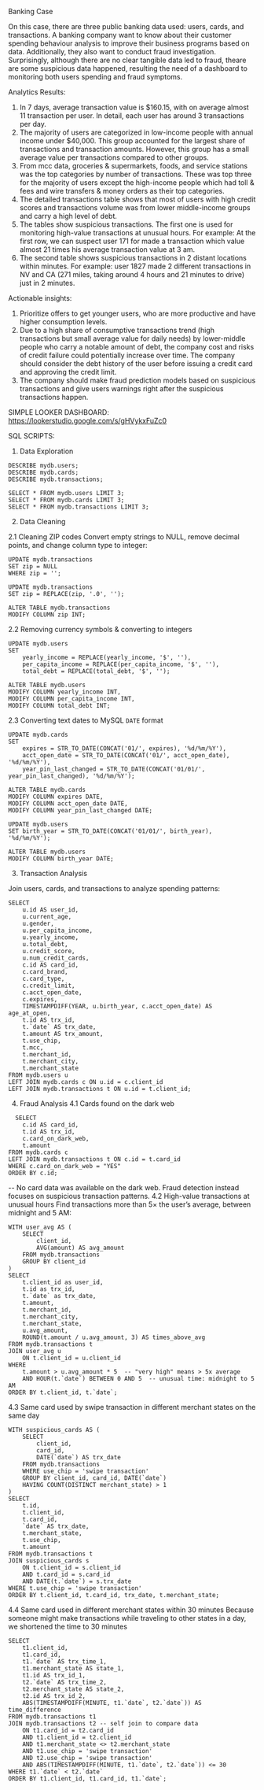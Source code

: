 Banking Case 

On this case, there are three public banking data used: users, cards, and transactions. A banking company want to know about their customer spending behaviour analysis to improve their business programs based on data. Additionally, they also want to conduct fraud investigation. Surprisingly, although there are no clear tangible data led to fraud, theare are some suspicious data happened, resulting the need of a dashboard to monitoring both users spending and fraud symptoms.

Analytics Results:
1. In 7 days, average transaction value is $160.15, with on average almost 11 transaction per user. In detail, each user has around 3 transactions per day.
2. The majority of users are categorized in low-income people with annual income under $40,000.  This group accounted for the largest share of transactions and transaction amounts. However, this group has a small average value per transactions compared to other groups.
3. From mcc data,  groceries & supermarkets, foods, and service stations was the top categories by number of transactions. These was top three for the majority of users except the high-income people which had toll & fees and  wire transfers & money orders as their top categories.
4. The detailed transactions table shows that most of users with high credit scores and transactions volume was from lower middle-income groups and carry a high level of debt.
5. The tables show suspicious transactions. The first one is used for monitoring high-value transactions at unusual hours. For example: At the first row, we can suspect user 171 for made a transaction which value almost 21 times his average transaction value at 3 am.
6. The second table shows suspicious transactions in 2 distant locations within minutes. For example: user 1827 made 2 different transactions in NV and CA (271 miles, taking around 4 hours and 21 minutes to drive) just in 2 minutes.

Actionable insights:
1. Prioritize offers to get younger users, who are more productive and have higher consumption levels.
2. Due to a high share of consumptive transactions trend (high transactions but small average value for daily needs) by lower-middle people who carry a notable amount of debt, the company cost and risks of credit failure could potentially increase over time. The company should consider the debt history of the user before issuing a credit card and approving the credit limit.
3. The company should make fraud prediction models based on suspicious transactions and give users warnings right after the suspicious transactions happen.

SIMPLE LOOKER DASHBOARD: https://lookerstudio.google.com/s/gHVykxFuZc0

SQL SCRIPTS:

1. Data Exploration
```
DESCRIBE mydb.users;
DESCRIBE mydb.cards;
DESCRIBE mydb.transactions;

SELECT * FROM mydb.users LIMIT 3;
SELECT * FROM mydb.cards LIMIT 3;
SELECT * FROM mydb.transactions LIMIT 3;
```
2. Data Cleaning

2.1 Cleaning ZIP codes
Convert empty strings to NULL, remove decimal points, and change column type to integer:
```
UPDATE mydb.transactions
SET zip = NULL
WHERE zip = '';

UPDATE mydb.transactions
SET zip = REPLACE(zip, '.0', '');

ALTER TABLE mydb.transactions
MODIFY COLUMN zip INT;
```
2.2 Removing currency symbols & converting to integers
```
UPDATE mydb.users
SET 
    yearly_income = REPLACE(yearly_income, '$', ''),
    per_capita_income = REPLACE(per_capita_income, '$', ''),
    total_debt = REPLACE(total_debt, '$', '');

ALTER TABLE mydb.users
MODIFY COLUMN yearly_income INT,
MODIFY COLUMN per_capita_income INT,
MODIFY COLUMN total_debt INT;
```
2.3 Converting text dates to MySQL `DATE` format
```
UPDATE mydb.cards
SET 
    expires = STR_TO_DATE(CONCAT('01/', expires), '%d/%m/%Y'),
    acct_open_date = STR_TO_DATE(CONCAT('01/', acct_open_date), '%d/%m/%Y'),
    year_pin_last_changed = STR_TO_DATE(CONCAT('01/01/', year_pin_last_changed), '%d/%m/%Y');

ALTER TABLE mydb.cards 
MODIFY COLUMN expires DATE,
MODIFY COLUMN acct_open_date DATE,
MODIFY COLUMN year_pin_last_changed DATE;

UPDATE mydb.users
SET birth_year = STR_TO_DATE(CONCAT('01/01/', birth_year), '%d/%m/%Y');

ALTER TABLE mydb.users 
MODIFY COLUMN birth_year DATE;
```
3. Transaction Analysis

Join users, cards, and transactions to analyze spending patterns:
```
SELECT
    u.id AS user_id,
    u.current_age,
    u.gender,
    u.per_capita_income,
    u.yearly_income,
    u.total_debt,
    u.credit_score,
    u.num_credit_cards,
    c.id AS card_id,
    c.card_brand,
    c.card_type,
    c.credit_limit,
    c.acct_open_date,
    c.expires,
    TIMESTAMPDIFF(YEAR, u.birth_year, c.acct_open_date) AS age_at_open,
    t.id AS trx_id,
    t.`date` AS trx_date,
    t.amount AS trx_amount,
    t.use_chip,
    t.mcc,
    t.merchant_id,
    t.merchant_city,
    t.merchant_state
FROM mydb.users u
LEFT JOIN mydb.cards c ON u.id = c.client_id
LEFT JOIN mydb.transactions t ON u.id = t.client_id;
```
4. Fraud Analysis
4.1 Cards found on the dark web
```
  SELECT
    c.id AS card_id,
    t.id AS trx_id,
    c.card_on_dark_web,
    t.amount
FROM mydb.cards c
LEFT JOIN mydb.transactions t ON c.id = t.card_id
WHERE c.card_on_dark_web = "YES"
ORDER BY c.id;
```
-- No card data was available on the dark web. Fraud detection instead focuses on suspicious transaction patterns.
4.2 High-value transactions at unusual hours
Find transactions more than 5× the user’s average, between midnight and 5 AM:
```
WITH user_avg AS (
    SELECT 
        client_id,
        AVG(amount) AS avg_amount
    FROM mydb.transactions
    GROUP BY client_id
)
SELECT 
    t.client_id as user_id,
    t.id as trx_id,
    t.`date` as trx_date,
    t.amount,
    t.merchant_id,
    t.merchant_city,
    t.merchant_state,
    u.avg_amount,
    ROUND(t.amount / u.avg_amount, 3) AS times_above_avg
FROM mydb.transactions t
JOIN user_avg u 
    ON t.client_id = u.client_id
WHERE 
    t.amount > u.avg_amount * 5  -- "very high" means > 5x average
    AND HOUR(t.`date`) BETWEEN 0 AND 5  -- unusual time: midnight to 5 AM
ORDER BY t.client_id, t.`date`;
```
4.3 Same card used by swipe transaction in different merchant states on the same day
```
WITH suspicious_cards AS (
    SELECT
        client_id,
        card_id,
        DATE(`date`) AS trx_date
    FROM mydb.transactions
    WHERE use_chip = 'swipe transaction'
    GROUP BY client_id, card_id, DATE(`date`)
    HAVING COUNT(DISTINCT merchant_state) > 1
)
SELECT
    t.id,
    t.client_id,
    t.card_id,
    `date` AS trx_date,
    t.merchant_state,
    t.use_chip,
    t.amount
FROM mydb.transactions t
JOIN suspicious_cards s
    ON t.client_id = s.client_id
    AND t.card_id = s.card_id
    AND DATE(t.`date`) = s.trx_date
WHERE t.use_chip = 'swipe transaction'
ORDER BY t.client_id, t.card_id, trx_date, t.merchant_state;
```

4.4 Same card used in different merchant states within 30 minutes
Because someone might make transactions while traveling to other states in a day, we shortened the time to 30 minutes
```
SELECT 
    t1.client_id,
    t1.card_id,
    t1.`date` AS trx_time_1,
    t1.merchant_state AS state_1,
    t1.id AS trx_id_1,
    t2.`date` AS trx_time_2,
    t2.merchant_state AS state_2,
    t2.id AS trx_id_2,
    ABS(TIMESTAMPDIFF(MINUTE, t1.`date`, t2.`date`)) AS time_difference
FROM mydb.transactions t1
JOIN mydb.transactions t2 -- self join to compare data
    ON t1.card_id = t2.card_id
    AND t1.client_id = t2.client_id
    AND t1.merchant_state <> t2.merchant_state
    AND t1.use_chip = 'swipe transaction'
    AND t2.use_chip = 'swipe transaction'
    AND ABS(TIMESTAMPDIFF(MINUTE, t1.`date`, t2.`date`)) <= 30
WHERE t1.`date` < t2.`date`
ORDER BY t1.client_id, t1.card_id, t1.`date`;
```





